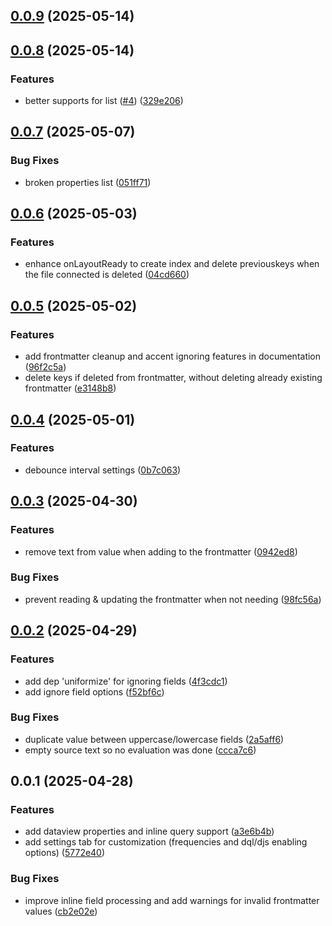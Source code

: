 ## [0.0.9](https://github.com/Mara-Li/obsidian-dataview-properties/compare/0.0.8...0.0.9) (2025-05-14)

## [0.0.8](https://github.com/Mara-Li/obsidian-dataview-properties/compare/0.0.7...0.0.8) (2025-05-14)
### Features

* better supports for list ([#4](https://github.com/Mara-Li/obsidian-dataview-properties/issues/4)) ([329e206](https://github.com/Mara-Li/obsidian-dataview-properties/commit/329e20600a31993fde6295997f892c92c3cf918b))

## [0.0.7](https://github.com/Mara-Li/obsidian-dataview-properties/compare/0.0.6...0.0.7) (2025-05-07)
### Bug Fixes

* broken properties list ([051ff71](https://github.com/Mara-Li/obsidian-dataview-properties/commit/051ff715ea2af9adb80a6d3e1faa6c3be50d486e))

## [0.0.6](https://github.com/Mara-Li/obsidian-dataview-properties/compare/0.0.5...0.0.6) (2025-05-03)
### Features

* enhance onLayoutReady to create index and delete previouskeys when the file connected is deleted ([04cd660](https://github.com/Mara-Li/obsidian-dataview-properties/commit/04cd6609aaf740751f62150758c045def554d3e2))

## [0.0.5](https://github.com/Mara-Li/obsidian-dataview-properties/compare/0.0.4...0.0.5) (2025-05-02)
### Features

* add frontmatter cleanup and accent ignoring features in documentation ([96f2c5a](https://github.com/Mara-Li/obsidian-dataview-properties/commit/96f2c5a70412b421048232efda78e7964c290a89))
* delete keys if deleted from frontmatter, without deleting already existing frontmatter ([e3148b8](https://github.com/Mara-Li/obsidian-dataview-properties/commit/e3148b8bc3410d165d4e9db38928af192a79bfa5))

## [0.0.4](https://github.com/Mara-Li/obsidian-dataview-properties/compare/0.0.3...0.0.4) (2025-05-01)
### Features

* debounce interval settings ([0b7c063](https://github.com/Mara-Li/obsidian-dataview-properties/commit/0b7c0634ed91c404d934ebf699259923139f01af))

## [0.0.3](https://github.com/Mara-Li/obsidian-dataview-properties/compare/0.0.2...0.0.3) (2025-04-30)
### Features

* remove text from value when adding to the frontmatter ([0942ed8](https://github.com/Mara-Li/obsidian-dataview-properties/commit/0942ed8126e587efb2bc6a5dbf592b68182793f0))

### Bug Fixes

* prevent reading & updating the frontmatter when not needing ([98fc56a](https://github.com/Mara-Li/obsidian-dataview-properties/commit/98fc56a74c53c7c955f58c109639e44186c868d7))

## [0.0.2](https://github.com/Mara-Li/obsidian-dataview-properties/compare/0.0.1...0.0.2) (2025-04-29)
### Features

* add dep 'uniformize' for ignoring fields ([4f3cdc1](https://github.com/Mara-Li/obsidian-dataview-properties/commit/4f3cdc1c1e1a1d71dde0612bb5f0daa7d184bb82))
* add ignore field options ([f52bf6c](https://github.com/Mara-Li/obsidian-dataview-properties/commit/f52bf6c75e37ee79f9d320f1c8d7c97e36d05bbd))

### Bug Fixes

* duplicate value between uppercase/lowercase fields ([2a5aff6](https://github.com/Mara-Li/obsidian-dataview-properties/commit/2a5aff61d0dda9447beb364c4e4dec7909baa162))
* empty source text so no evaluation was done ([ccca7c6](https://github.com/Mara-Li/obsidian-dataview-properties/commit/ccca7c6b816a1d402e3fb92bff054c4cd58e8e70))

## 0.0.1 (2025-04-28)
### Features

* add dataview properties and inline query support ([a3e6b4b](https://github.com/Mara-Li/obsidian-dataview-properties/commit/a3e6b4bd9c1d3459526211d5e1984d9919836729))
* add settings tab for customization (frequencies and dql/djs enabling options) ([5772e40](https://github.com/Mara-Li/obsidian-dataview-properties/commit/5772e407edaef4ae8555737b77caf6ee24fbf87a))

### Bug Fixes

* improve inline field processing and add warnings for invalid frontmatter values ([cb2e02e](https://github.com/Mara-Li/obsidian-dataview-properties/commit/cb2e02eb75528ccb7e52f797972487823e339619))